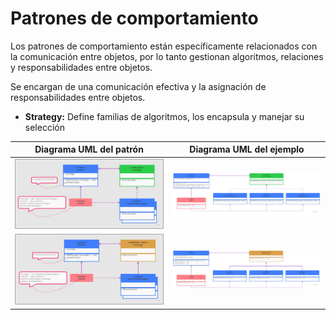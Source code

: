 # Patrones de comportamiento

Los patrones de comportamiento están específicamente relacionados con la comunicación entre objetos, por lo tanto gestionan algoritmos, relaciones y responsabilidades entre objetos.

Se encargan de una comunicación efectiva y la asignación de responsabilidades entre objetos.

* **Strategy:** Define familias de algoritmos, los encapsula y manejar su selección

| Diagrama UML del patrón       | Diagrama UML del ejemplo       |
| ----------------------------- | ------------------------------ |
| ![Patrón de diseño de comportamiento - Strategy](../images/strategy-with-interface.jpg) | ![Ejemplo - Strategy](../images/strategy-example-with-interface.jpg) |
| ![Patrón de diseño de comportamiento - Strategy](../images/strategy-with-abstract-class.jpg) | ![Ejemplo - Strategy](../images/strategy-example-with-abstract-class.jpg) |
